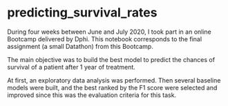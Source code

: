 # predicting_survival_rates

During four weeks between June and July 2020, I took part in an online Bootcamp delivered by Dphi. This notebook corresponds to the final assignment (a small Datathon) from this Bootcamp.

The main objective was to build the best model to predict the chances of survival of a patient after 1 year of treatment.

At first, an exploratory data analysis was performed. Then several baseline models were built, and the best ranked by the F1 score were selected and improved since this was the evaluation criteria for this task. 
